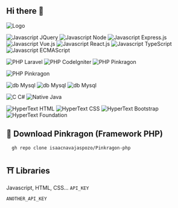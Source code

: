 ## Hi there 👋

<!--
**isaacnavajaspozo/isaacnavajaspozo** is a ✨ _special_ ✨ repository because its `README.md` (this file) appears on your GitHub profile.

Here are some ideas to get you started:

- 🔭 I’m currently working on ...
- 🌱 I’m currently learning ...
- 👯 I’m looking to collaborate on ...
- 🤔 I’m looking for help with ...
- 💬 Ask me about ...
- 📫 How to reach me: ...
- 😄 Pronouns: ...
- ⚡ Fun fact: ...
-->

![Logo](https://isaacnavajaspozo.github.io/isaacnavajaspozo/logo-INP.png)

![Javascript JQuery](https://img.shields.io/badge/JavaScript-JQuery-yellow)
![Javascript Node](https://img.shields.io/badge/JavaScript-Node-yellow)
![Javascript Express.js](https://img.shields.io/badge/JavaScript-Express.js-yellow)
![Javascript Vue.js](https://img.shields.io/badge/JavaScript-Vue.js-yellow)
![Javascript React.js](https://img.shields.io/badge/JavaScript-React.js-yellow)
![Javascript TypeScript](https://img.shields.io/badge/JavaScript-TypeScript-yellow)
![Javascript ECMAScript](https://img.shields.io/badge/JavaScript-ECMAScript-yellow)

![PHP Laravel](https://img.shields.io/badge/PHP-Laravel-blue)
![PHP CodeIgniter](https://img.shields.io/badge/PHP-CodeIgniter-blue)
![PHP Pinkragon](https://img.shields.io/badge/PHP-TypeScript-blue)

![PHP Pinkragon](https://img.shields.io/badge/PHP-Pinkragon-pink)

![db Mysql](https://img.shields.io/badge/db-Mysql-green)
![db Mysql](https://img.shields.io/badge/db-SQL-green)
![db Mysql](https://img.shields.io/badge/db-MongoDB-green)

![C C#](https://img.shields.io/badge/Native-C-red)
![Native Java](https://img.shields.io/badge/Native-Java-red)

![HyperText HTML](https://img.shields.io/badge/HyperText-HTML-orange)
![HyperText CSS](https://img.shields.io/badge/HyperText-CSS-orange)
![HyperText Bootstrap](https://img.shields.io/badge/HyperText-Bootstrap-orange)
![HyperText Foundation](https://img.shields.io/badge/HyperText-Foundation-orange)


## 👺 Download Pinkragon (Framework PHP)
```bash
  gh repo clone isaacnavajaspozo/Pinkragon-php
```


## ⛩️ Libraries
Javascript, HTML, CSS...
`API_KEY`

`ANOTHER_API_KEY`

